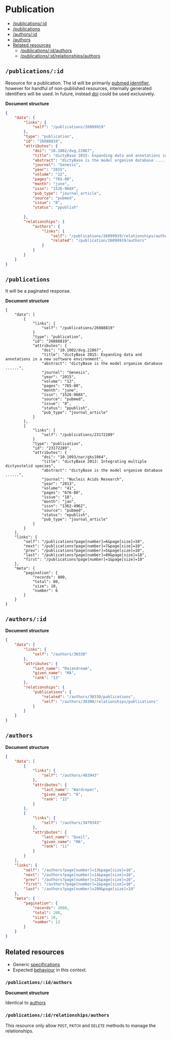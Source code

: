 # Publication

* [/publications/:id ](#publicationid)
* [/publications ](#publications)
* [/authors/:id ](#authorsid)
* [/authors ](#authors)
* [Related resources](#related-resources)
    * [/publications/:id/authors ](#publicationsidauthors)
    * [/publications/:id/relationships/authors ](#publicationsidrelationshipsauthors)


## `/publications/:id`
Resource for a publication. The id will be primarily [pubmed
identifier](https://en.wikipedia.org/wiki/PubMed#PubMed_identifier), however
for handful of non-published resources, internally generated identifiers will
be used. In future, instead
[doi](https://en.wikipedia.org/wiki/Digital_object_identifier) could be used
exclusively.

**Document structure**

```json
{
    "data": {
        "links": {
            "self": "/publications/26099919"
        },
        "type": "publication",
        "id": "26088819",
        "attributes": {
            "doi": "10.1002/dvg.22867",
            "title": "dictyBase 2015: Expanding data and annotations in a new software environment",
            "abstract": "dictyBase is the model organism database ......",
            "journal": "Genesis",
            "year": "2015",
            "volume": "12",
            "pages": "765-80",
            "month": "june",
            "issn": "1526-968X",
            "pub_type": "journal_article",
            "source": "pubmed",
            "issue": "8",
            "status": "ppublish"
            
        },
        "relationships": {
            "authors": {
                "links": {
                    "self": "/publications/26099919/relationships/authors",
                    "related": "/publication/26099919/authors"
                }
            }
        }
    }
}
```

## `/publications`
It will be a paginated response.

**Document structure**

```
{
    "data": [
        {
            "links": {
                "self": "/publications/26088819"
            }
            "type": "publication",
            "id": "26088819",
            "attributes": {
                "doi": "10.1002/dvg.22867",
                "title": "dictyBase 2015: Expanding data and annotations in a new software environment",
                "abstract": "dictyBase is the model organism database ......",
                "journal": "Genesis",
                "year": "2015",
                "volume": "12",
                "pages": "765-80",
                "month": "june",
                "issn": "1526-968X",
                "source": "pubmed",
                "issue": "8",
                "status": "ppublish",
                "pub_type": "journal_article"
            }
        }, 
        {
            "links": {
                "self": "/publications/23172289"
            }
            "type": "publication",
            "id": "23172289",
            "attributes": {
                "doi": "10.1093/nar/gks1064",
                "title": "dictyBase 2013: Integrating multiple dictyostelid species",
                "abstract": "dictyBase is the model organism database ......",
                "journal": "Nucleic Acids Research",
                "year": "2013",
                "volume": "41",
                "pages": "676-80",
                "issue": "18",
                "month": "jan",
                "issn": "1362-4962",
                "source": "pubmed",
                "status": "epublish",
                "pub_type": "journal_article"
            }
        }
    ],
    "links": {
        "self": "/publications?page[number]=6&page[size]=10",
        "next": "/publications?page[number]=7&page[size]=10",
        "prev": "/publications?page[number]=5&page[size]=10",
        "last": "/publications?page[number]=80&page[size]=10",
        "first": "/publications?page[number]=1&page[size]=10"
    },
    "meta": {
        "pagination": {
            "records": 800,
            "total": 80,
            "size": 10,
            "number": 6
        }
    }
}

```

## `/authors/:id`

**Document structure**

```json
{
    "data": {
        "links": {
            "self": "/authors/30330"
        },
        "attributes": {
            "last_name": "Rajandream",
            "given_name": "MA",
            "rank": "13"
        },
        "relationships": {
            "publications": {
                "related": "/authors/30330/publications",
                "self": "/authors/30300/relationships/publications"
            }
        }
    }
}
```

## `/authors`

**Document structure**

```json
{
    "data": [
        {
            "links": {
                "self": "/authors/483943"
            },
            "attributes": {
                "last_name": "Wardroper",
                "given_name": "A",
                "rank": "22"
            }
        },
        {
            "links": {
                "self": "/authors/3479343"
            },
            "attributes": {
                "last_name": "Quail",
                "given_name": "MA",
                "rank": "11"
            }
        }
    ],
    "links": {
        "self": "/authors?page[number]=13&page[size]=10",
        "next": "/authors?page[number]=14&page[size]=10",
        "prev": "/authors?page[number]=12&page[size]=10",
        "first": "/authors?page[number]=1&page[size]=10",
        "last": "/authors?page[number]=200&page[size]=10"
    },
    "meta": {
        "pagination": {
            "records": 2000,
            "total": 200,
            "size": 10,
            "number": 13
        }
    }
}

```

## Related resources
* Generic [specifications](http://jsonapi.org/format/#crud-updating-relationships)
* Expected [behaviour](/Webservice-specs.md#self-related-and-http-methods) in this context.

### `/publications/:id/authors` 

**Document structure**

Identical to [authors](/webservice-specifications/publication.md#authors)

### `/publications/:id/relationships/authors`

This resource only allow `POST`, `PATCH` and `DELETE` methods to manage the relationships.

